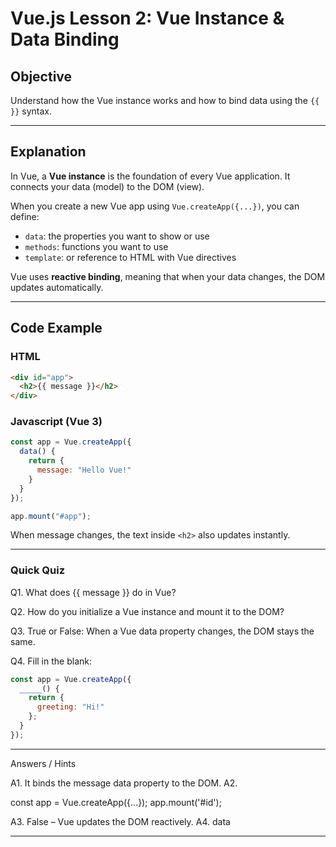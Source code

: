 # Vue.js Lesson 2: Vue Instance & Data Binding

## Objective
Understand how the Vue instance works and how to bind data using the `{{ }}` syntax.

---

## Explanation

In Vue, a **Vue instance** is the foundation of every Vue application. It connects your data (model) to the DOM (view).

When you create a new Vue app using `Vue.createApp({...})`, you can define:

- `data`: the properties you want to show or use
- `methods`: functions you want to use
- `template`: or reference to HTML with Vue directives

Vue uses **reactive binding**, meaning that when your data changes, the DOM updates automatically.

---

## Code Example

### HTML

```html
<div id="app">
  <h2>{{ message }}</h2>
</div>
```

### Javascript (Vue 3)

```js
const app = Vue.createApp({
  data() {
    return {
      message: "Hello Vue!"
    }
  }
});

app.mount("#app");
```

When message changes, the text inside `<h2>` also updates instantly.

---

### Quick Quiz

Q1. What does {{ message }} do in Vue?

Q2. How do you initialize a Vue instance and mount it to the DOM?

Q3. True or False: When a Vue data property changes, the DOM stays the same.

Q4. Fill in the blank:

```js
const app = Vue.createApp({
  _____() {
    return {
      greeting: "Hi!"
    };
  }
});
```

---

Answers / Hints

A1. It binds the message data property to the DOM.
A2.

const app = Vue.createApp({...});
app.mount('#id');

A3. False – Vue updates the DOM reactively.
A4. data


---
